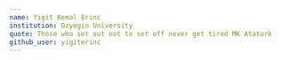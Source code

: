 ```yaml
---
name: Yigit Kemal Erinc
institution: Ozyegin University
quote: Those who set out not to set off never get tired MK Ataturk
github_user: yigiterinc
---
```

